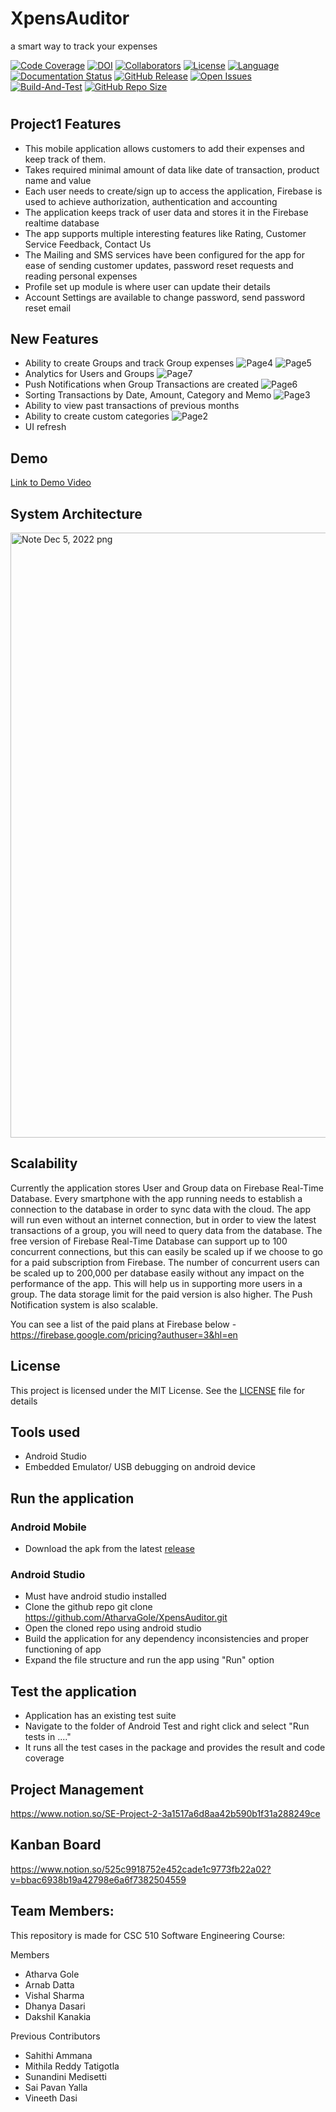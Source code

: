 # XpensAuditor
a smart way to track your expenses

[![Code Coverage](https://codecov.io/gh/AtharvaGole/XpensAuditor/branch/main/graphs/badge.svg)](https://codecov.io/gh/AtharvaGole/XpensAuditor/branch/main)
[![DOI](https://zenodo.org/badge/543328644.svg)](https://zenodo.org/badge/latestdoi/543328644)
[![Collaborators](https://img.shields.io/badge/Collaborators-10-orange.svg?style=flat)](https://github.com/AtharvaGole/XpensAuditor/graphs/contributors)
[![License](https://img.shields.io/badge/License-MIT-purple.svg?style=flat)](https://github.com/AtharvaGole/XpensAuditor/blob/main/LICENSE)
[![Language](https://img.shields.io/badge/Language-Java-blue.svg?style=flat)](https://github.com/AtharvaGole/XpensAuditor/search?l=java)
[![Documentation Status](https://readthedocs.org/projects/ansicolortags/badge/?version=latest)](https://github.com/AtharvaGole/XpensAuditor/blob/main/README.md)
[![GitHub Release](https://img.shields.io/github/release/AtharvaGole/XpensAuditor.svg)](https://github.com/AtharvaGole/XpensAuditor/releases)
[![Open Issues](https://img.shields.io/github/issues/AtharvaGole/XpensAuditor)](https://github.com/AtharvaGole/XpensAuditor/issues)
[![Build-And-Test](https://github.com/AtharvaGole/XpensAuditor/actions/workflows/android.yml/badge.svg)](https://github.com/AtharvaGole/XpensAuditor/actions/workflows/android.yml)
[![GitHub Repo Size](https://img.shields.io/github/repo-size/AtharvaGole/XpensAuditor.svg)](https://img.shields.io/github/repo-size/AtharvaGole/XpensAuditor.svg)

#

 ## Project1 Features
 
 - This mobile application allows customers to add their expenses and keep track of them. 
 - Takes required minimal amount of data like date of transaction, product name and value
 - Each user needs to create/sign up to access the application, Firebase is used to achieve authorization, authentication and accounting
 - The application keeps track of user data and stores it in the Firebase realtime database
 - The app supports multiple interesting features like Rating, Customer Service Feedback, Contact Us
 - The Mailing and SMS services have been configured for the app for ease of sending customer updates, password reset requests and reading personal expenses 
 - Profile set up module is where user can update their details 
 - Account Settings are available to change password, send password reset email
 
 ## New Features
 
 - Ability to create Groups and track Group expenses
  ![Page4](https://user-images.githubusercontent.com/44353511/205784651-950673a8-49c8-47e9-bbe8-96546964af48.png)
  ![Page5](https://user-images.githubusercontent.com/44353511/205784767-19919eba-3f74-42db-8618-59415223c424.png)
 - Analytics for Users and Groups
  ![Page7](https://user-images.githubusercontent.com/44353511/205784840-12bac317-eb2b-4d14-b388-40b35326b386.png)
 - Push Notifications when Group Transactions are created
  ![Page6](https://user-images.githubusercontent.com/44353511/205784815-2160e6ed-2cf8-4c31-941b-8d1ff74f4066.png)
 - Sorting Transactions by Date, Amount, Category and Memo
  ![Page3](https://user-images.githubusercontent.com/44353511/205784539-4f16c5d7-0993-4a69-947a-6c00952179fe.png)
 - Ability to view past transactions of previous months
 - Ability to create custom categories
  ![Page2](https://user-images.githubusercontent.com/44353511/205784340-ad0c2668-3fbc-4aa5-9f15-4e06563987cb.png)
 - UI refresh
 

## Demo

[Link to Demo Video](https://drive.google.com/file/d/1uOYYxBSlLLNwlBKz2-shEShyU4YVj-L6/view?usp=sharing)
## System Architecture
<img width="968" alt="Note Dec 5, 2022 png" src="https://user-images.githubusercontent.com/44353511/205783646-0a733c40-00b9-46a8-ab2c-9285e138088d.png">

## Scalability
Currently the application stores User and Group data on Firebase Real-Time Database. Every smartphone with the app running needs to establish a connection to the database in order to sync data with the cloud. The app will run even without an internet connection, but in order to view the latest transactions of a group, you will need to query data from the database. The free version of Firebase Real-Time Database can support up to 100 concurrent connections, but this can easily be scaled up if we choose to go for a paid subscription from Firebase. The number of concurrent users can be scaled up to 200,000 per database easily without any impact on the performance of the app. This will help us in supporting more users in a group. The data storage limit for the paid version is also higher. The Push Notification system is also scalable.

You can see a list of the paid plans at Firebase below - https://firebase.google.com/pricing?authuser=3&hl=en 

## License

 This project is licensed under the MIT License. See the [LICENSE](https://github.com/SaiPavanYalla/XpensAuditor/blob/main/LICENSE) file for details
 
## Tools used

- Android Studio
- Embedded Emulator/ USB debugging on android device

## Run the application
### Android Mobile
 - Download the apk from the latest [release](https://github.com/AtharvaGole/XpensAuditor/releases/tag/v1.0.0) 
 
### Android Studio
 - Must have android studio installed
 - Clone the github repo
   git clone https://github.com/AtharvaGole/XpensAuditor.git
 - Open the cloned repo using android studio
 - Build the application for any dependency inconsistencies and proper functioning of app
 - Expand the file structure and run the app using "Run" option
 
## Test the application

 - Application has an existing test suite
 - Navigate to the folder of Android Test and right click and select "Run tests in ...."
 - It runs all the test cases in the package and provides the result and code coverage

## Project Management
https://www.notion.so/SE-Project-2-3a1517a6d8aa42b590b1f31a288249ce

## Kanban Board
https://www.notion.so/525c9918752e452cade1c9773fb22a02?v=bbac6938b19a42798e6a6f7382504559
 
## Team Members:

This repository is made for CSC 510 Software Engineering Course:

Members
 - Atharva Gole
 - Arnab Datta
 - Vishal Sharma
 - Dhanya Dasari
 - Dakshil Kanakia

Previous Contributors
 - Sahithi Ammana
 - Mithila Reddy Tatigotla
 - Sunandini Medisetti
 - Sai Pavan Yalla
 - Vineeth Dasi

